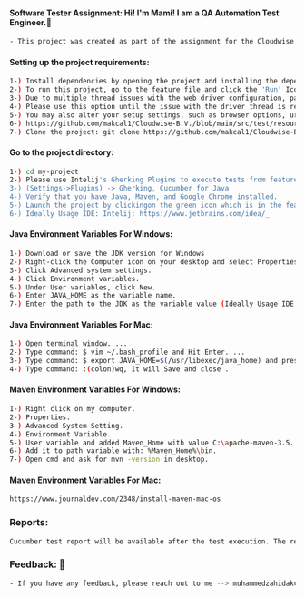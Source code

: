 #### Software  Tester Assignment: Hi! I'm Mami! I am a QA Automation Test Engineer.👋 ####
``` bash
- This project was created as part of the assignment for the Cloudwise Company.
```

#### Setting up the project requirements: ####
``` bash
1-) Install dependencies by opening the project and installing the dependencies. (Maven will handle this for you.)
2-) To run this project, go to the feature file and click the 'Run' Icon button.
3-) Due to multiple thread issues with the web driver configuration, parallel test execution is not available for now.
4-) Please use this option until the issue with the driver thread is resolved.
5-) You may also alter your setup settings, such as browser options, url, flash and draw elements, and page titles, through the configuration.properties file. 
6-) https://github.com/makcal1/Cloudwise-B.V./blob/main/src/test/resources/configuration/configuration.properties
7-) Clone the project: git clone https://github.com/makcal1/Cloudwise-B.V.
```

#### Go to the project directory: ####
``` bash
1-) cd my-project
2-) Please use Intelij's Gherking Plugins to execute tests from feature files.
3-) (Settings->Plugins) -> Gherking, Cucumber for Java 
4-) Verify that you have Java, Maven, and Google Chrome installed.
5-) Launch the project by clickingon the green icon which is in the feature files.
6-) Ideally Usage IDE: Intelij: https://www.jetbrains.com/idea/_ 
```
#### Java Environment Variables For Windows: ####
``` bash
1-) Download or save the JDK version for Windows 
2-) Right-click the Computer icon on your desktop and select Properties.
3-) Click Advanced system settings.
4-) Click Environment variables.
5-) Under User variables, click New.
6-) Enter JAVA_HOME as the variable name.
7-) Enter the path to the JDK as the variable value (Ideally Usage IDE: Intelij https://www.jetbrains.com/idea/_ 
```

#### Java Environment Variables For Mac: ####
``` bash
1-) Open terminal window. ...
2-) Type command: $ vim ~/.bash_profile and Hit Enter. ...
3-) Type command: $ export JAVA_HOME=$(/usr/libexec/java_home) and press Escape key for Save changes. ...
4-) Type command: :(colon)wq, It will Save and close .
```

#### Maven Environment Variables For Windows: ####
``` bash
1-) Right click on my computer.
2-) Properties.
3-) Advanced System Setting.
4-) Environment Variable.
5-) User variable and added Maven_Home with value C:\apache-maven-3.5. ...
6-) Add it to path variable with: %Maven_Home%\bin.
7-) Open cmd and ask for mvn -version in desktop.
```

#### Maven Environment Variables For Mac: ###
``` bash
https://www.journaldev.com/2348/install-maven-mac-os
```

### Reports: ###
``` bash
Cucumber test report will be available after the test execution. The report can be seeen by using the link that is mentioned at the bottom of the 'Run' Section.
```

### Feedback: 🙂 ###
``` bash
- If you have any feedback, please reach out to me --> muhammedzahidakcal@gmail.com 
```




